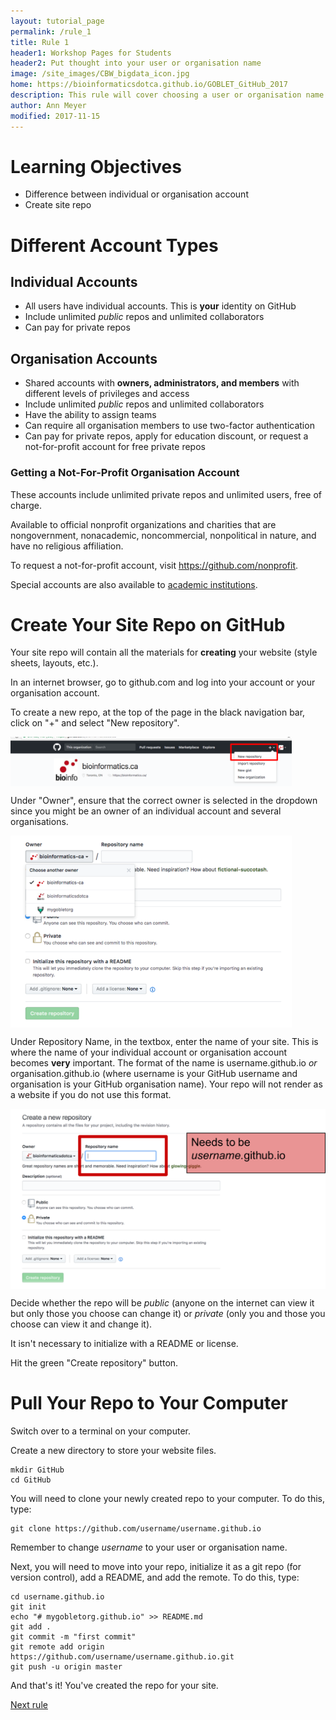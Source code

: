 ```yaml
---
layout: tutorial_page
permalink: /rule_1
title: Rule 1
header1: Workshop Pages for Students
header2: Put thought into your user or organisation name
image: /site_images/CBW_bigdata_icon.jpg
home: https://bioinformaticsdotca.github.io/GOBLET_GitHub_2017
description: This rule will cover choosing a user or organisation name and creating your site repo.
author: Ann Meyer
modified: 2017-11-15
---
```

# Learning Objectives

* Difference between individual or organisation account  
* Create site repo

# Different Account Types

## Individual Accounts

* All users have individual accounts.  This is **your** identity on GitHub     
* Include unlimited *public* repos and unlimited collaborators
* Can pay for private repos

## Organisation Accounts

* Shared accounts with **owners, administrators, and members** with different levels of privileges and access  
* Include unlimited *public* repos and unlimited collaborators  
* Have the ability to assign teams
* Can require all organisation members to use two-factor authentication 
* Can pay for private repos, apply for education discount, or request a not-for-profit account for free private repos  

### Getting a Not-For-Profit Organisation Account

These accounts include unlimited private repos and unlimited users, free of charge.

Available to official nonprofit organizations and charities that are nongovernment, nonacademic, noncommercial, nonpolitical in nature, and have no religious affiliation.

To request a not-for-profit account, visit https://github.com/nonprofit.  

Special accounts are also available to [academic institutions](https://education.github.com/).  

# Create Your Site Repo on GitHub

Your site repo will contain all the materials for **creating** your website (style sheets, layouts, etc.).  

In an internet browser, go to github.com and log into your account or your organisation account.

To create a new repo, at the top of the page in the black navigation bar, click on "+" and select "New repository".

<img src="https://github.com/bioinformaticsdotca/10_Simple_Rules/blob/master/img/new_repo.png?raw=true" alt="New Repo" width="450" align="middle" />

Under "Owner", ensure that the correct owner is selected in the dropdown since you might be an owner of an individual account and several organisations.

<img src="https://github.com/bioinformaticsdotca/10_Simple_Rules/blob/master/img/Owner.png?raw=true" alt="Owner" width="450" align="middle" />

Under Repository Name, in the textbox, enter the name of your site.  This is where the name of your individual account or organisation account becomes **very** important.  The format of the name is username.github.io *or* organisation.github.io (where username is your GitHub username and organisation is your GitHub organisation name).  Your repo will not render as a website if you do not use this format.

<img src="https://github.com/bioinformaticsdotca/10_Simple_Rules/blob/master/img/site_name.png?raw=true" alt="Site Name" width="650" align="middle" />

Decide whether the repo will be *public* (anyone on the internet can view it but only those you choose can change it) or *private* (only you and those you choose can view it and change it).   

It isn't necessary to initialize with a README or license.

Hit the green "Create repository" button.

# Pull Your Repo to Your Computer

Switch over to a terminal on your computer.

Create a new directory to store your website files.

```
mkdir GitHub
cd GitHub
```

You will need to clone your newly created repo to your computer.  To do this, type:

```
git clone https://github.com/username/username.github.io
```

Remember to change *username* to your user or organisation name.

Next, you will need to move into your repo, initialize it as a git repo (for version control), add a README, and add the remote.  To do this, type:

```
cd username.github.io
git init
echo "# mygobletorg.github.io" >> README.md
git add .
git commit -m "first commit"
git remote add origin https://github.com/username/username.github.io.git
git push -u origin master
```
And that's it! You've created the repo for your site.


[Next rule](https://bioinformaticsdotca.github.io/rule_2)
